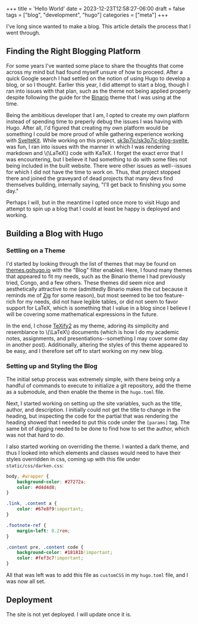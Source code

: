 +++
title = 'Hello World'
date = 2023-12-23T12:58:27-06:00
draft = false
tags = ["blog", "development", "hugo"]
categories = ["meta"]
+++

I've long since wanted to make a blog. This article details the process that I
went through.
<!--more-->

## Finding the Right Blogging Platform

For some years I've wanted some place to share the thoughts that come across my
mind but had found myself unsure of how to proceed. After a quick Google search
I had settled on the notion of using Hugo to develop a blog, or so I thought.
Earlier this year, I did attempt to start a blog, though I ran into issues with
that plan, such as the theme not being applied properly despite following the
guide for the [Binario](https://github.com/Vimux/Binario) theme that I was
using at the time.

Being the ambitious developer that I am, I opted to create my own platform
instead of spending time to preperly debug the issues I was having with Hugo.
After all, I'd figured that creating my own platform would be something I could
be more proud of while gathering experience working with 
[SvelteKit](https://kit.svelte.dev/). While working on this project,
[sk3p7ic/sk3p7ic-blog-svelte](https://github.com/sk3p7ic/sk3p7ic-blog-svelte),
was fun, I ran into issues with the manner in which I was rendering markdown
and \\(\LaTeX\\) code with KaTeX. I forget the exact error that I was
encountering, but I believe it had something to do with some files not being
included in the built website. There were other issues as well--issues for
which I did not have the time to work on. Thus, that project stopped there and
joined the graveyard of dead projects that many devs find themselves building,
internally saying, "I'll get back to finishing you some day."

Perhaps I will, but in the meantime I opted once more to visit Hugo and attempt
to spin up a blog that I could at least be happy is deployed and working.

## Building a Blog with Hugo

### Settling on a Theme

I'd started by looking through the list of themes that may be found on
[themes.gohugo.io](https://themes.gohugo.io/tags/blog/) with the "Blog" filter
enabled. Here, I found many themes that appeared to fit my needs, such as the
Binario theme I had previously tried, Congo, and a few others. These themes
did seem nice and aesthetically attractive to me (admittedly Binario makes the
cut because it reminds me of [Zig](https://ziglang.org/) for some reason), but
most seemed to be too feature-rich for my needs, did not have legible tables,
or did not seem to favor support for LaTeX, which is something that I value in
a blog since I believe I will be covering some mathematical expressions in the
future.

In the end, I chose [TeXify2](https://texify2.io/) as my theme, adoring its
simplicity and resemblance to \\(\LaTeX\\) documents (which is how I do my
academic notes, assignments, and presentiations--something I may cover some day
in another post). Additionally, altering the styles of this theme appeared to
be easy, and I therefore set off to start working on my new blog.

### Setting up and Styling the Blog

The initial setup process was extremely simple, with there being only a handful
of commands to execute to initialize a git repository, add the theme as a
submodule, and then enable the theme in the `hugo.toml` file.

Next, I started working on setting up the site variables, such as the title,
author, and description. I initially could not get the title to change in the
heading, but inspecting the code for the partial that was rendering the
heading showed that I needed to put this code under the `[params]` tag. The
same bit of digging needed to be done to find how to set the author, which was
not that hard to do.

I also started working on overriding the theme. I wanted a dark theme, and thus
I looked into which elements and classes would need to have their styles
overridden in css, coming up with this file under `static/css/darken.css`:
```css
body, #wrapper {
    background-color: #27272a;
    color: #d4d4d8;
}

.link, .content a {
    color: #67e8f9!important;
}

.footnote-ref {
    margin-left: 0.2rem;
}

.content pre, .content code {
    background-color: #18181b!important;
    color: #fef3c7!important;
}
```
All that was left was to add this file as `customCSS` in my `hugo.toml` file,
and I was now all set.

## Deployment

The site is not yet deployed. I will update once it is.

